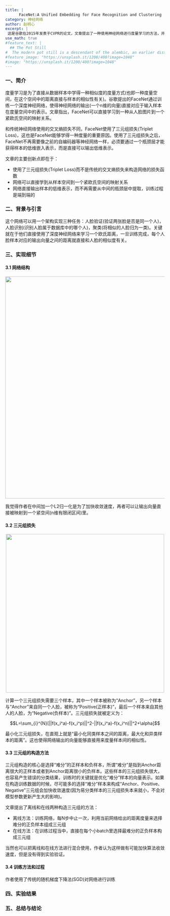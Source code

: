 ```yaml
---
title: |
      FaceNet:A Unified Embedding for Face Recognition and Clustering
category: 神经网络
author: 赵明心
excerpt: |
 这是谷歌在2015年发表于CVPR的论文，文章提出了一种使用神经网络进行度量学习的方法，并将构造的神经网络用于人脸识别，在LFW数据集上达到了当时的state-of-the-art水平。
use_math: true
#feature_text: |
  ## The Pot Still
#  The modern pot still is a descendant of the alembic, an earlier distillation device
#feature_image: "https://unsplash.it/1200/400?image=1048"
#image: "https://unsplash.it/1200/400?image=1048"
---
```


### 一、简介
度量学习是为了直接从数据样本中学得一种相似度的度量方式(也即一种度量空间，在这个空间中的距离直接与样本的相似性有关)。谷歌提出的FaceNet通过训练一个深度神经网络，使得神经网络的输出(一个n维的向量)直接对应于输入样本在度量空间中的表示。文章指出，FaceNet可以直接学习到一种从人脸图片到一个紧欧氏空间的映射关系。

和传统神经网络使用的交叉熵损失不同，FaceNet使用了三元组损失(Triplet Loss)，这也是FaceNet能够学得一种度量的重要原因。使用了三元组损失之后，FaceNet不再需要像之前的自编码器等神经网络一样，必须要通过一个瓶颈层才能获得样本的低维嵌入表示，而是直接可以输出低维表示。

文章的主要创新点即在于：
- 使用了三元组损失(Triplet Loss)而不是传统的交叉熵损失来构造网络的损失函数
- 网络可以直接学到从样本空间到一个紧欧氏空间的映射关系
- 网络直接输出样本的低维表示，而不再需要从中间的瓶颈层中提取，训练过程是端到端的

### 二、背景与引言
这个网络可以用一个架构实现三种任务：人脸验证(验证两张脸是否是同一个人)，人脸识别(识别人脸属于数据库中的哪个人)，聚类(将相似的人脸归为一类)。关键就在于他们直接使用了深度神经网络来学习一个欧氏距离，一旦训练完成，每个人脸样本对应的输出向量之间的距离就直接和人脸的相似度有关。


### 三、实现细节

#### 3.1 网络结构

<center>
<img src="http://wx2.sinaimg.cn/large/41f56ddcgy1frebjunlw0j21cp0cujtp.jpg" width="700px">
</center>

我觉得作者在中间加一个L2归一化是为了加快收敛速度，再者可以让输出向量直接被映射到一个紧空间(n维有限闭区间)里。

#### 3.2 三元组损失

<center>
<img src="http://wx3.sinaimg.cn/large/41f56ddcgy1frebjv1834j21160auab9.jpg" width="500px">
</center>

计算一个三元组损失需要三个样本，其中一个样本被称为“Anchor”，另一个样本与“Anchor”来自同一个人脸，被称为“Positive(正样本)”，最后一个样本来自其他人的人脸，为“Negative(负样本)”。三元组损失就被定义为：

$$L=\sum_{i}^{N}[||f(x_i^a)-f(x_i^p)||^2-||f(x_i^a)-f(x_i^n)||^2+\alpha]$$

最小化三元组损失，在直观上就是“最小化同类样本之间的距离，最大化和异类样本的距离”。这也使得网络输出的向量能够直接用来度量样本间的相似性。

#### 3.3 三元组的构造方法
三元组构造的核心是选择“难分”的正样本和负样本，所谓“难分”是指到Anchor距离很大的正样本或者到Anchor距离很小的负样本。这些样本的三元组损失很大，也容易产生错误的分类结果，训练时的关键就是优化“难分”样本的向量表示。如果在构造训练数据的时候，尽可能多的选择“难分”样本来构成“Anchor、Positive、Negative”三元组会加快收敛速度(因为易分类样本的三元组损失本来就小，不会对模型参数更新产生大的影响)。

文章提出了离线和在线两种构造三元组的方法：

- 离线方法：训练网络，每N步中止一次，利用当前网络给出的距离度量来选择难分的正负样本组成三元组
- 在线方法：在训练过程当中，直接在每个小batch里选择最难分的正负样本构成三元组

当然也可以把离线和在线方法进行混合使用，作者认为这样做有可能加快算法收敛速度，但是没有得到实验验证。

#### 3.4 训练方法和过程
作者使用了传统的随机梯度下降法(SGD)对网络进行训练

### 四、实验结果

### 五、总结与结论